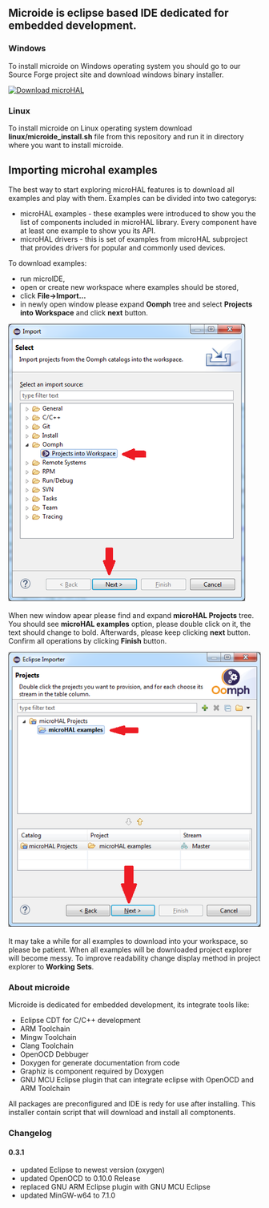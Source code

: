 ## Microide is eclipse based IDE dedicated for embedded development. 

### Windows
To install microide on Windows operating system you should go to our Source Forge project site and download windows binary installer.

[![Download microHAL](https://a.fsdn.com/con/app/sf-download-button)](https://sourceforge.net/projects/microhal/files/latest/download)
### Linux
To install microide on Linux operating system download <b>linux/microide_install.sh</b> file from this repository and run it in directory where you want to install microide.

## Importing microhal examples
The best way to start exploring microHAL features is to download all examples and play with them. Examples can be divided into two categorys:
- microHAL examples - these examples were introduced to show you the list of components included in microHAL library. Every component have at least one example to show you its API.
- microHAL drivers - this is set of examples from microHAL subproject that provides drivers for popular and commonly used devices.

To download examples:
- run microIDE,
- open or create new workspace where examples should be stored,
- click <b>File->Import...</b>
- in newly open window please expand <b>Oomph</b> tree and select <b>Projects into Workspace</b> and click <b>next</b> button.

![](images/eclipse_file_import_wizard_oomph.png)
</br>
</br>
When new window apear please find and expand <b>microHAL Projects</b> tree. You should see <b>microHAL examples</b> option, please double click on it, the text should change to bold. Afterwards, please keep clicking <b>next</b> button. Confirm all operations by clicking <b>Finish</b> button.</br>

![](images/eclipse_file_import_oomph_microHALProjects_examples.png)
</br>
</br>
It may take a while for all examples to download into your workspace, so please be patient. When all examples will be downloaded project explorer will become messy. To improve readability change display method in project explorer to <b>Working Sets</b>.

### About microide
Microide is dedicated for embedded development, its integrate tools like:
 - Eclipse CDT for C/C++ development
 - ARM Toolchain
 - Mingw Toolchain
 - Clang Toolchain
 - OpenOCD Debbuger
 - Doxygen for generate documentation from code
 - Graphiz is component required by Doxygen
 - GNU MCU Eclipse plugin that can integrate eclipse with OpenOCD and ARM Toolchain
 
All packages are preconfigured and IDE is redy for use after installing. This installer contain script that will download and install all comptonents.

### Changelog

#### 0.3.1
- updated Eclipse to newest version (oxygen)
- updated OpenOCD to 0.10.0 Release 
- replaced GNU ARM Eclipse plugin with GNU MCU Eclipse
- updated MinGW-w64 to 7.1.0
